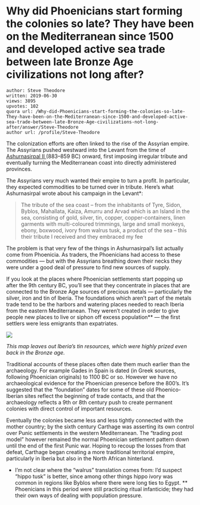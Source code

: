 # Why did Phoenicians start forming the colonies so late? They have been on the Mediterranean since 1500 and developed active sea trade between late Bronze Age civilizations not long after?

	author: Steve Theodore
	written: 2019-06-30
	views: 3895
	upvotes: 102
	quora url: /Why-did-Phoenicians-start-forming-the-colonies-so-late-They-have-been-on-the-Mediterranean-since-1500-and-developed-active-sea-trade-between-late-Bronze-Age-civilizations-not-long-after/answer/Steve-Theodore
	author url: /profile/Steve-Theodore


The colonization efforts are often linked to the rise of the Assyrian empire. The Assyrians pushed westward into the Levant from the time of [Ashurnasirpal II ](https://www.ancient.eu/Ashurnasirpal_II/)(883–859 BC) onward, first imposing irregular tribute and eventually turning the Mediterranean coast into directly administered provinces.

The Assyrians very much wanted their empire to turn a profit. In particular, they expected commodities to be turned over in tribute. Here’s what Ashurnasirpal wrote about his campaign in the Levant*:

> The tribute of the sea coast – from the inhabitants of Tyre, Sidon, Byblos, Mahallata, Kaiza, Amurru and Arvad which is an Island in the sea, consisting of gold, silver, tin, copper, copper-containers, linen garments with multi-coloured trimmings, large and small monkeys, ebony, boxwood, ivory from walrus tusk, a product of the sea – this their tribute I received and they embraced my fee

The problem is that very few of the things in Ashurnasirpal’s list actually come from Phoenicia. As traders, the Phoenicians had access to these commodities — but with the Assyrians breathing down their necks they were under a good deal of pressure to find new sources of supply.

If you look at the places where Phoenician settlements start popping up after the 9th century BC, you’ll see that they concentrate in places that are connected to the Bronze Age sources of precious metals — particularly the silver, iron and tin of Iberia. The foundations which aren’t part of the metals trade tend to be the harbors and watering places needed to reach Iberia from the eastern Mediterranean. They weren’t created in order to give people new places to live or siphon off excess population** — the first settlers were less emigrants than expatriates.

![](https://qph.fs.quoracdn.net/main-qimg-9f36eae1d4ae8d3e3dba29ba6d89e500)

_This map leaves out Iberia’s tin resources, which were highly prized even back in the Bronze age._ 

Traditional accounts of these places often date them much earlier than the archaeology. For example Gades in Spain is dated (in Greek sources, following Phoenician originals) to 1100 BC or so. However we have no archaeological evidence for the Phoenician presence before the 800’s. It’s suggested that the “foundation” dates for some of these old Phoenico-Iberian sites reflect the beginning of trade contacts, and that the archaeology reflects a 9th or 8th century push to create permanent colonies with direct control of important resources.

Eventually the colonies became less and less tightly connected with the mother country; by the sixth century Carthage was asserting its own control over Punic settlements in the western Mediterranean. The “trading post model” however remained the normal Phoenician settlement pattern down until the end of the first Punic war. Hoping to recoup the losses from that defeat, Carthage began creating a more traditional territorial empire, particularly in Iberia but also in the North African hinterland.



* I’m not clear where the “walrus” translation comes from: I’d suspect “hippo tusk” is better, since among other things hippo ivory was common in regions like Byblos where there were long ties to Egypt.
** Phoenicians in this period were still practicing ritual infanticide; they had their own ways of dealing with population pressure.

